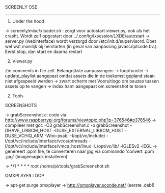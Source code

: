 SCREENLY OSE
************

1) Under the hood


-> screenly/misc/xloader.sh : zorgt voor autostart viewer.py, ook als het crasht. Wordt zelf opgestart door ../.config/lxsession/LXDE/autostart
-> server.py (webinterface) wordt verzorgd door /etc/init.d/supervisord. Doet wel wat moeilijk bij herstarten (in geval van aanpassing javascriptcode bv.). Eerst stop, dan start en daarna restart

2) Viewer.py

Zie comments in file zelf. Belangrijkste aanpassingen:
-> loopfunctie
-> update_playlist aangepast omdat assets die in de toekomst gepland staan niet afgespeeld werden
-> zwart scherm met Vooruitlogo om pauzes tussen assets op te vangen
-> index.haml aangepast om screenshot te tonen


2) Tools

SCREENSHOTS

-> grabScreenshot.c: code via http://www.raspberrypi.org/forums/viewtopic.php?p=376546#p376546
-> compileer met  gcc -O3 grabScreenshot.c -o grabScreenshot -DHAVE_LIBBCM_HOST -DUSE_EXTERNAL_LIBBCM_HOST -DUSE_VCHIQ_ARM -Wno-psabi -I/opt/vc/include/ -I/opt/vc/include/interface/vcos/pthreads -I/opt/vc/include/interface/vmcs_host/linux -L/opt/vc/lib/ -lGLESv2 -lEGL
-> genereert .ppm file, te converteren naar jpg via commando 'convert .ppm .jpg' (imagemagick installeren)

-> */1 * * * *	root	/home/pi/tools/grabScreenshot.sh

OMXPLAYER LOOP

-> apt-get purge omxplayer
-> http://omxplayer.sconde.net/ (eerste .deb!)


